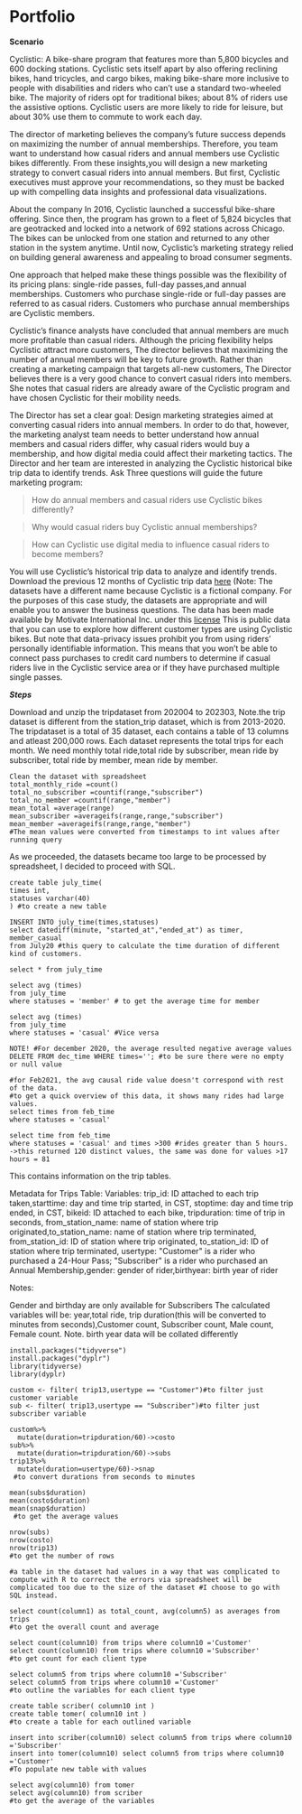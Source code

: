# Portfolio
**Scenario**

Cyclistic: A bike-share program that features more than 5,800 bicycles and 600 docking stations. Cyclistic sets itself apart by also offering reclining bikes, hand tricycles, and cargo bikes, making bike-share more inclusive to people with disabilities and riders who can’t use a standard two-wheeled bike. The majority of riders opt for traditional bikes; about 8% of riders use the assistive options. Cyclistic users are more likely to ride for leisure, but about 30% use them to commute to work each day.

The director of marketing believes the company’s future success depends on maximizing the number of annual memberships. Therefore, you team want to understand how casual riders and annual members use Cyclistic bikes differently. From these insights,you will design a new marketing strategy to convert casual riders into annual members. But first, Cyclistic executives must approve your recommendations, so they must be backed up with compelling data insights and professional data visualizations.

About the company
In 2016, Cyclistic launched a successful bike-share offering. Since then, the program has grown to a fleet of 5,824 bicycles that are geotracked and locked into a network of 692 stations across Chicago. The bikes can be unlocked from one station and returned to any other station in the system anytime. Until now, Cyclistic’s marketing strategy relied on building general awareness and appealing to broad consumer segments.

One approach that helped make these things possible was the flexibility of its pricing plans: single-ride passes, full-day passes,and annual memberships. Customers who purchase single-ride or full-day passes are referred to as casual riders. Customers who purchase annual memberships are Cyclistic members.

Cyclistic’s finance analysts have concluded that annual members are much more profitable than casual riders. Although the pricing flexibility helps Cyclistic attract more customers, The director believes that maximizing the number of annual members will be key to future growth. Rather than creating a marketing campaign that targets all-new customers, The Director believes there is a very good chance to convert casual riders into members. She notes that casual riders are already aware of the Cyclistic program and have chosen Cyclistic for their mobility needs.

The Director has set a clear goal: Design marketing strategies aimed at converting casual riders into annual members. In order to do that, however, the marketing analyst team needs to better understand how annual members and casual riders differ, why casual riders would buy a membership, and how digital media could affect their marketing tactics. The Director and her team are interested in analyzing the Cyclistic historical bike trip data to identify trends. Ask Three questions will guide the future marketing program:

> How do annual members and casual riders use Cyclistic bikes differently?

> Why would casual riders buy Cyclistic annual memberships?

> How can Cyclistic use digital media to influence casual riders to become members?

You will use Cyclistic’s historical trip data to analyze and identify trends. Download the previous 12 months of Cyclistic trip data [here](https://divvy-tripdata.s3.amazonaws.com/index.html)
(Note: The datasets have a different name because Cyclistic is a fictional company. For the purposes of this case study, the datasets are appropriate and will enable you to answer the business questions. The data has been made available by Motivate International Inc. under this [license](http://https//ride.divvybikes.com/data-license-agreement) This is public data that you can use to explore how different customer types are using Cyclistic bikes. But note that data-privacy issues prohibit you from using riders’ personally identifiable information. This means that you won’t be able to connect pass purchases to credit card numbers to determine if casual riders live in the Cyclistic service area or if they have purchased multiple single passes.

_**Steps**_

Download and unzip the tripdataset from 202004 to 202303, Note.the trip dataset is different from the station_trip dataset, which is from 2013-2020. The tripdataset is a total of 35 dataset, each contains a table of 13 columns and atleast 200,000 rows. Each dataset represents the total trips for each month. We need monthly total ride,total ride by subscriber, mean ride by subscriber, total ride by member, mean ride by member.

```
Clean the dataset with spreadsheet
total_monthly_ride =count()
total_no_subscriber =countif(range,"subscriber")
total_no_member =countif(range,"member")
mean_total =average(range)
mean_subscriber =averageifs(range,range,"subscriber")
mean_member =averageifs(range,range,"member")
#The mean values were converted from timestamps to int values after running query
```
As we proceeded, the datasets became too large to be processed by spreadsheet, I decided to proceed with SQL.
```
create table july_time(
times int,
statuses varchar(40)
) #to create a new table

INSERT INTO july_time(times,statuses)
select datediff(minute, "started_at","ended_at") as timer, member_casual
from July20 #this query to calculate the time duration of different kind of customers. 

select * from july_time

select avg (times)
from july_time
where statuses = 'member' # to get the average time for member

select avg (times)
from july_time
where statuses = 'casual' #Vice versa

NOTE! #For december 2020, the average resulted negative average values
DELETE FROM dec_time WHERE times=''; #to be sure there were no empty or null value

#for Feb2021, the avg causal ride value doesn't correspond with rest of the data.
#to get a quick overview of this data, it shows many rides had large values.
select times from feb_time
where statuses = 'casual'

select time from feb_time
where statuses = 'casual' and times >300 #rides greater than 5 hours.
->this returned 120 distinct values, the same was done for values >17 hours = 81
```
This contains information on the trip tables.

Metadata for Trips Table: Variables: trip_id: ID attached to each trip taken,starttime: day and time trip started, in CST, stoptime: day and time trip ended, in CST, bikeid: ID attached to each bike, tripduration: time of trip in seconds, from_station_name: name of station where trip originated,to_station_name: name of station where trip terminated, from_station_id: ID of station where trip originated, to_station_id: ID of station where trip terminated, usertype: "Customer" is a rider who purchased a 24-Hour Pass; "Subscriber" is a rider who purchased an Annual Membership,gender: gender of rider,birthyear: birth year of rider

Notes:

Gender and birthday are only available for Subscribers
The calculated variables will be: year,total ride, trip duration(this will be converted to minutes from seconds),Customer count, Subscriber count, Male count, Female count. Note. birth year data will be collated differently

```
install.packages("tidyverse")
install.packages("dyplr")
library(tidyverse)
library(dyplr)

custom <- filter( trip13,usertype == "Customer")#to filter just customer variable
sub <- filter( trip13,usertype == "Subscriber")#to filter just subscriber variable

custom%>%
  mutate(duration=tripduration/60)->costo 
sub%>%
  mutate(duration=tripduration/60)->subs
trip13%>%
  mutate(duration=usertype/60)->snap
 #to convert durations from seconds to minutes

mean(subs$duration)
mean(costo$duration)
mean(snap$duration)
 #to get the average values

nrow(subs) 
nrow(costo)
nrow(trip13)
#to get the number of rows
```
```
#a table in the dataset had values in a way that was complicated to compute with R to correct the errors via spreadsheet will be complicated too due to the size of the dataset #I choose to go with SQL instead.

select count(column1) as total_count, avg(column5) as averages from trips
#to get the overall count and average

select count(column10) from trips where column10 ='Customer'
select count(column10) from trips where column10 ='Subscriber' 
#to get count for each client type

select column5 from trips where column10 ='Subscriber'
select column5 from trips where column10 ='Customer' 
#to outline the variables for each client type

create table scriber( column10 int ) 
create table tomer( column10 int )
#to create a table for each outlined variable

insert into scriber(column10) select column5 from trips where column10 ='Subscriber'
insert into tomer(column10) select column5 from trips where column10 ='Customer' 
#To populate new table with values

select avg(column10) from tomer
select avg(column10) from scriber
#to get the average of the variables
```
